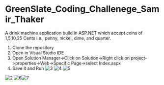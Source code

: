 # GreenSlate_Coding_Challenege_Samir_Thaker
A drink machine application build in ASP.NET  which   accept coins of 1,5,10,25 Cents i.e., penny,
nickel, dime, and quarter.
1) Clone the repository 
2) Open in Visual Studio IDE
3) Open Solution Manager->Click on Solution->Right click on project->properties->Web->Specific Page->select Index.aspx
4) Save it and Run
![3](https://user-images.githubusercontent.com/46947688/120929795-72f6ef80-c6b8-11eb-9f46-ed9444d0937a.PNG)
![4](https://user-images.githubusercontent.com/46947688/120929796-72f6ef80-c6b8-11eb-8143-e09cc21dc115.PNG)
![5](https://user-images.githubusercontent.com/46947688/120929797-72f6ef80-c6b8-11eb-9b86-b7e2334b69a9.PNG)

![2](https://user-images.githubusercontent.com/46947688/120929794-72f6ef80-c6b8-11eb-832a-bc0576a2768d.PNG)
![6](https://user-images.githubusercontent.com/46947688/120929798-738f8600-c6b8-11eb-86bf-9664fe10c690.PNG)![7](https://user-images.githubusercontent.com/46947688/120929921-fdd7ea00-c6b8-11eb-9d92-a790ea78fbb4.PNG)



